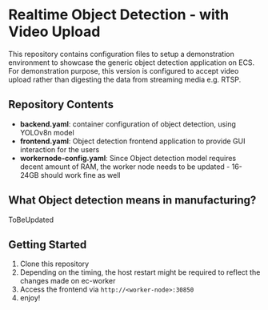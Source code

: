 # Realtime Object Detection - with Video Upload
This repository contains configuration files to setup a demonstration environment to showcase the generic object detection application on ECS.
For demonstration purpose, this version is configured to accept video upload rather than digesting the data from streaming media e.g. RTSP.

## Repository Contents

- **backend.yaml**: container configuration of object detection, using YOLOv8n model
- **frontend.yaml**: Object detection frontend application to provide GUI interaction for the users
- **workernode-config.yaml**: Since Object detection model requires decent amount of RAM, the worker node needs to be updated - 16-24GB should work fine as well

## What Object detection means in manufacturing?

ToBeUpdated

## Getting Started

1. Clone this repository
2. Depending on the timing, the host restart might be required to reflect the changes made on ec-worker
3. Access the frontend via `http://<worker-node>:30850`
4. enjoy!
